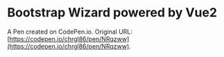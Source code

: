 # Bootstrap Wizard powered by Vue2

A Pen created on CodePen.io. Original URL: [https://codepen.io/chrgl86/pen/NRqzww](https://codepen.io/chrgl86/pen/NRqzww).

